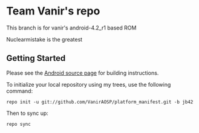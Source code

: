 Team Vanir's repo
===========

This branch is for vanir's android-4.2_r1 based ROM

Nuclearmistake is the greatest


Getting Started
---------------

Please see the [Android source page](http://source.android.com/source/index.html) for building instructions.

To initialize your local repository using my trees, use the following command:

    repo init -u git://github.com/VanirAOSP/platform_manifest.git -b jb42

Then to sync up:

    repo sync


